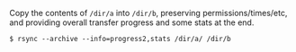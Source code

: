 Copy the contents of `/dir/a` into `/dir/b`, preserving permissions/times/etc, and providing overall transfer progress and some stats at the end.

```
$ rsync --archive --info=progress2,stats /dir/a/ /dir/b
```
